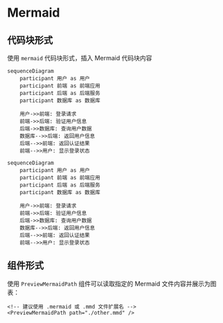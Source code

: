 # Mermaid

## 代码块形式

使用 `mermaid` 代码块形式，插入 Mermaid 代码块内容

```mermaid
sequenceDiagram
    participant 用户 as 用户
    participant 前端 as 前端应用
    participant 后端 as 后端服务
    participant 数据库 as 数据库

    用户->>前端: 登录请求
    前端->>后端: 验证用户信息
    后端->>数据库: 查询用户数据
    数据库-->>后端: 返回用户信息
    后端-->>前端: 返回认证结果
    前端-->>用户: 显示登录状态
```

```text
sequenceDiagram
    participant 用户 as 用户
    participant 前端 as 前端应用
    participant 后端 as 后端服务
    participant 数据库 as 数据库

    用户->>前端: 登录请求
    前端->>后端: 验证用户信息
    后端->>数据库: 查询用户数据
    数据库-->>后端: 返回用户信息
    后端-->>前端: 返回认证结果
    前端-->>用户: 显示登录状态
```

## 组件形式

使用 `PreviewMermaidPath` 组件可以读取指定的 Mermaid 文件内容并展示为图表：

<PreviewMermaidPath path="./markmap.mmd" />

```vue
<!-- 建议使用 .mermaid 或 .mmd 文件扩展名 -->
<PreviewMermaidPath path="./other.mmd" />
```
